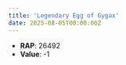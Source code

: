 ```yaml
---
title: 'Legendary Egg of Gygax'
date: 2025-08-05T00:00:00Z
---
```

- **RAP**: 26492
- **Value**: -1
